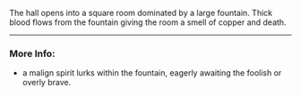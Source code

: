 The hall opens into a square room dominated by a large fountain. Thick blood flows from the fountain giving the room a smell of copper and death.

---

### More Info:

* a malign spirit lurks within the fountain, eagerly awaiting the foolish or overly brave. 

